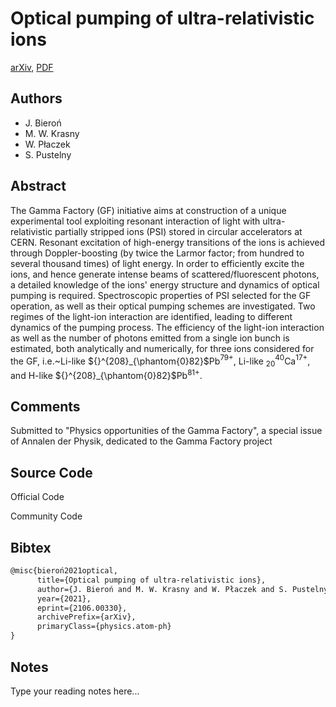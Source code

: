 
# Optical pumping of ultra-relativistic ions

[arXiv](https://arxiv.org/abs/2106.0330), [PDF](https://arxiv.org/pdf/2106.0330.pdf)

## Authors

- J. Bieroń
- M. W. Krasny
- W. Płaczek
- S. Pustelny

## Abstract

The Gamma Factory (GF) initiative aims at construction of a unique experimental tool exploiting resonant interaction of light with ultra-relativistic partially stripped ions (PSI) stored in circular accelerators at CERN. Resonant excitation of high-energy transitions of the ions is achieved through Doppler-boosting (by twice the Larmor factor; from hundred to several thousand times) of light energy. In order to efficiently excite the ions, and hence generate intense beams of scattered/fluorescent photons, a detailed knowledge of the ions' energy structure and dynamics of optical pumping is required. Spectroscopic properties of PSI selected for the GF operation, as well as their optical pumping schemes are investigated. Two regimes of the light-ion interaction are identified, leading to different dynamics of the pumping process. The efficiency of the light-ion interaction as well as the number of photons emitted from a single ion bunch is estimated, both analytically and numerically, for three ions considered for the GF, i.e.~Li-like ${}^{208}_{\phantom{0}82}$Pb$^{79+}$, Li-like ${}^{40}_{20}$Ca$^{17+}$, and H-like ${}^{208}_{\phantom{0}82}$Pb$^{81+}$.

## Comments

Submitted to "Physics opportunities of the Gamma Factory", a special issue of Annalen der Physik, dedicated to the Gamma Factory project

## Source Code

Official Code



Community Code



## Bibtex

```tex
@misc{bieroń2021optical,
      title={Optical pumping of ultra-relativistic ions}, 
      author={J. Bieroń and M. W. Krasny and W. Płaczek and S. Pustelny},
      year={2021},
      eprint={2106.00330},
      archivePrefix={arXiv},
      primaryClass={physics.atom-ph}
}
```

## Notes

Type your reading notes here...

